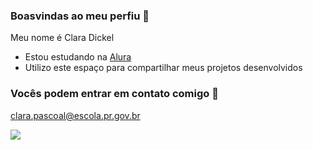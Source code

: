 ### Boasvindas ao meu perfiu 🖤   

Meu nome é Clara Dickel

- Estou estudando na [Alura](https://www.alura.com.br)
- Utilizo este espaço para compartilhar meus projetos desenvolvidos

 ### Vocês podem entrar em contato comigo 📧

  clara.pascoal@escola.pr.gov.br

![](https://media.tenor.com/biprsMQvJjsAAAAC/happy-anniversary-lion-king.gif)
